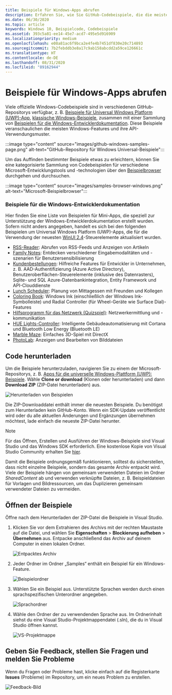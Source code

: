 ```yaml
---
title: Beispiele für Windows-Apps abrufen
description: Erfahren Sie, wie Sie GitHub-Codebeispiele, die die meisten Windows-Features und ihre API-Verwendungsmuster demonstrieren, durchsuchen, herunterladen und öffnen.
ms.date: 06/30/2020
ms.topic: article
keywords: Windows 10, Beispielcode, Codebeispiele
ms.assetid: 393c5a81-ee14-45e7-acd7-495e5d916909
ms.localizationpriority: medium
ms.openlocfilehash: e08a81ac6f9bca2e4fe4b7451df830e20c714893
ms.sourcegitcommit: 7b2febddb3e8a17c9ab158abcdd2a59ce126661c
ms.translationtype: HT
ms.contentlocale: de-DE
ms.lasthandoff: 08/31/2020
ms.locfileid: "89162944"
---
```

# <a name="get-windows-app-samples"></a>Beispiele für Windows-Apps abrufen

Viele offizielle Windows-Codebeispiele sind in verschiedenen GitHub-Repositorys verfügbar, z. B. [Beispiele für Universal Windows Platform (UWP)-App](https://github.com/microsoft/Windows-universal-samples), [klassische Windows-Beispiele](https://github.com/microsoft/Windows-classic-samples), zusammen mit einer Sammlung von [Beispielen für die Windows-Entwicklerdokumentation](#windows-developer-documentation-samples). Diese Beispiele veranschaulichen die meisten Windows-Features und ihre API-Verwendungsmuster.

:::image type="content" source="images/github-windows-samples-page.png" alt-text="GitHub-Repository für Windows Universal-Beispiele":::

Um das Auffinden bestimmter Beispiele etwas zu erleichtern, können Sie eine kategorisierte Sammlung von Codebeispielen für verschiedene Microsoft-Entwicklungstools und -technologien über den [Beispielbrowser](/samples/browse/) durchgehen und durchsuchen.

:::image type="content" source="images/samples-browser-windows.png" alt-text="Microsoft-Beispielbrowser":::

### <a name="windows-developer-documentation-samples"></a>Beispiele für die Windows-Entwicklerdokumentation

Hier finden Sie eine Liste von Beispielen für Mini-Apps, die speziell zur Unterstützung der Windows-Entwicklerdokumentation erstellt wurden. Sofern nicht anders angegeben, handelt es sich bei den folgenden Beispielen um Universal Windows Platform (UWP)-Apps, die für die Verwendung der neuesten [WinUI 2.4](/windows/apps/winui/winui2/release-notes/winui-2.4)-Steuerelemente aktualisiert wurden.

- [RSS-Reader](https://github.com/Microsoft/Windows-appsample-rssreader): Abrufen von RSS-Feeds und Anzeigen von Artikeln
- [Family Notes](https://github.com/Microsoft/Windows-appsample-familynotes): Entdecken verschiedener Eingabemodalitäten und -szenarien für Benutzersensibilisierung
- [Kundenbestellungen](https://github.com/Microsoft/Windows-appsample-customers-orders-database): Hilfreiche Features für Entwickler in Unternehmen, z. B. AAD-Authentifizierung (Azure Active Directory), Benutzeroberflächen-Steuerelemente (inklusive des Datenrasters), Sqlite- und SQL Azure-Datenbankintegration, Entity Framework und API-Clouddienste
- [Lunch Scheduler](https://github.com/Microsoft/Windows-appsample-lunch-scheduler): Planung von Mittagessen mit Freunden und Kollegen
- [Coloring Book](https://github.com/Microsoft/Windows-appsample-coloringbook): Windows Ink (einschließlich der Windows Ink-Symbolleiste) und Radial Controller (für Wheel-Geräte wie Surface Dial)-Features
- [Hilfsprogramm für das Netzwerk (Quizspiel)](https://github.com/Microsoft/Windows-appsample-networkhelper): Netzwerkermittlung und -kommunikation
- [HUE Lights-Controller](https://github.com/Microsoft/Windows-appsample-huelightcontroller): Intelligente Gebäudeautomatisierung mit Cortana und Bluetooth Low Energy (Bluetooth LE)
- [Marble Maze](https://github.com/Microsoft/Windows-appsample-marble-maze): Einfaches 3D-Spiel mit DirectX
- [PhotoLab](https://github.com/Microsoft/Windows-appsample-photo-lab): Anzeigen und Bearbeiten von Bilddateien

## <a name="download-the-code"></a>Code herunterladen

Um die Beispiele herunterzuladen, navigieren Sie zu einem der Microsoft-Repositorys, z. B. [Apps für die universelle Windows-Plattform (UWP): Beispiele](https://github.com/microsoft/Windows-universal-samples). Wähle **Clone or download** (Klonen oder herunterladen) und dann **Download ZIP** (ZIP-Datei herunterladen) aus.

![Herunterladen von Beispielen](images/SamplesDownloadButton.png)

Die ZIP-Downloaddatei enthält immer die neuesten Beispiele. Du benötigst zum Herunterladen kein GitHub-Konto. Wenn ein SDK-Update veröffentlicht wird oder du alle aktuellen Änderungen und Ergänzungen übernehmen möchtest, lade einfach die neueste ZIP-Datei herunter.

> [!NOTE]
> Für das Öffnen, Erstellen und Ausführen der Windows-Beispiele sind Visual Studio und das Windows SDK erforderlich. Eine kostenlose Kopie von Visual Studio Community erhalten Sie [hier](https://www.microsoft.com/?ref=go).  
>
> Damit die Beispiele ordnungsgemäß funktionieren, solltest du sicherstellen, dass nicht einzelne Beispiele, sondern das gesamte Archiv entpackt wird. Viele der Beispiele hängen von gemeinsam verwendeten Dateien im Ordner *SharedContent* ab und verwenden verknüpfte Dateien, z. B. Beispieldateien für Vorlagen und Bildressourcen, um das Duplizieren gemeinsam verwendeter Dateien zu vermeiden.

## <a name="open-the-samples"></a>Öffnen der Beispiele

Öffne nach dem Herunterladen der ZIP-Datei die Beispiele in Visual Studio.

1. Klicken Sie vor dem Extrahieren des Archivs mit der rechten Maustaste auf die Datei, und wählen Sie **Eigenschaften** > **Blockierung aufheben** > **Übernehmen** aus. Entpacke anschließend das Archiv auf deinem Computer in einen lokalen Ordner.

    ![Entpacktes Archiv](images/SamplesUnzip1.png)

2. Jeder Ordner im Ordner „Samples“ enthält ein Beispiel für ein Windows-Feature.

    ![Beispielordner](images/SamplesUnzip2.png)

3. Wählen Sie ein Beispiel aus. Unterstützte Sprachen werden durch einen sprachspezifischen Unterordner angegeben.

    ![Sprachordner](images/SamplesUnzip3.png)

4. Wähle den Ordner der zu verwendenden Sprache aus. Im Ordnerinhalt siehst du eine Visual Studio-Projektmappendatei (.sln), die du in Visual Studio öffnen kannst.

    ![VS-Projektmappe](images/SamplesUnzip4.png)

## <a name="give-feedback-ask-questions-and-report-issues"></a>Geben Sie Feedback, stellen Sie Fragen und melden Sie Probleme

Wenn du Fragen oder Probleme hast, klicke einfach auf die Registerkarte **Issues** (Probleme) im Repository, um ein neues Problem zu erstellen.

![Feedback-Bild](images/GitHubUWPSamplesFeedback.png)